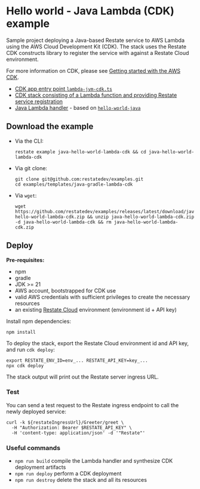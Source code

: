 # Hello world - Java Lambda (CDK) example

Sample project deploying a Java-based Restate service to AWS Lambda using the AWS Cloud Development Kit (CDK).
The stack uses the Restate CDK constructs library to register the service with against a Restate Cloud environment.

For more information on CDK, please see [Getting started with the AWS CDK](https://docs.aws.amazon.com/cdk/v2/guide/getting_started.html).

* [CDK app entry point `lambda-jvm-cdk.ts`](bin/lambda-jvm-cdk.ts)
* [CDK stack consisting of a Lambda function and providing Restate service registration](cdk/lambda-jvm-cdk-stack.ts)
* [Java Lambda handler](lambda) - based on [`hello-world-java`](../java-gradle)

## Download the example

- Via the CLI:
    ```shell
    restate example java-hello-world-lambda-cdk && cd java-hello-world-lambda-cdk
    ```

- Via git clone:
    ```shell
    git clone git@github.com:restatedev/examples.git
    cd examples/templates/java-gradle-lambda-cdk
    ```

- Via `wget`:
    ```shell
    wget https://github.com/restatedev/examples/releases/latest/download/java-hello-world-lambda-cdk.zip && unzip java-hello-world-lambda-cdk.zip -d java-hello-world-lambda-cdk && rm java-hello-world-lambda-cdk.zip
    ```

## Deploy

**Pre-requisites:**

* npm
* gradle
* JDK >= 21
* AWS account, bootstrapped for CDK use
* valid AWS credentials with sufficient privileges to create the necessary resources
* an existing [Restate Cloud](https://restate.dev) environment (environment id + API key)

Install npm dependencies:

```shell
npm install
```

To deploy the stack, export the Restate Cloud environment id and API key, and run `cdk deploy`:

```shell
export RESTATE_ENV_ID=env_... RESTATE_API_KEY=key_...
npx cdk deploy
```

The stack output will print out the Restate server ingress URL.

### Test

You can send a test request to the Restate ingress endpoint to call the newly deployed service:

```shell
curl -k ${restateIngressUrl}/Greeter/greet \
  -H "Authorization: Bearer $RESTATE_API_KEY" \
  -H 'content-type: application/json' -d '"Restate"'
```

### Useful commands

* `npm run build`    compile the Lambda handler and synthesize CDK deployment artifacts
* `npm run deploy`   perform a CDK deployment
* `npm run destroy`  delete the stack and all its resources
